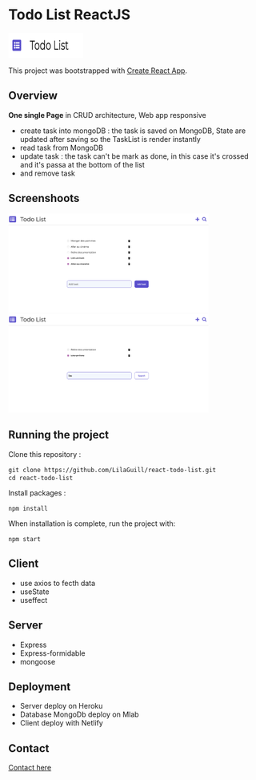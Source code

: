 <p align="center">
<h1>Todo List ReactJS</h1>
  <img width="150" height="50" src="https://github.com/LilaGuill/react-todo-list/blob/master/public/logo.png">
</p>

This project was bootstrapped with [Create React App](https://github.com/facebook/create-react-app).

## Overview

**One single Page** in CRUD architecture, Web app responsive

- create task into mongoDB : the task is saved on MongoDB, State are updated after saving
  so the TaskList is render instantly
- read task from MongoDB
- update task : the task can't be mark as done, in this case it's crossed and it's passa at the bottom of the list
- and remove task

## Screenshoots

<p>
  <img width="400"  src="https://github.com/LilaGuill/react-todo-list/blob/master/public/screen1.png" alt="capture-1">

  <img width="400" src="https://github.com/LilaGuill/react-todo-list/blob/master/public/screen2.png">
  <p>

## Running the project

Clone this repository :

```
git clone https://github.com/LilaGuill/react-todo-list.git
cd react-todo-list
```

Install packages :

```
npm install
```

When installation is complete, run the project with:

```
npm start
```

## Client

- use axios to fecth data
- useState
- useffect

## Server

- Express
- Express-formidable
- mongoose

## Deployment

- Server deploy on Heroku
- Database MongoDb deploy on Mlab
- Client deploy with Netlify

## Contact

<a href="https://www.linkedin.com/in/lila-guillermic-66542476/">Contact here</a>
